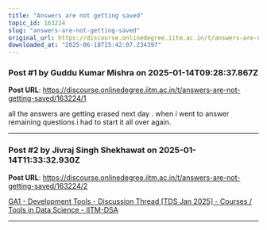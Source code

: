 ```yaml
---
title: "Answers are not getting saved"
topic_id: 163224
slug: "answers-are-not-getting-saved"
original_url: https://discourse.onlinedegree.iitm.ac.in/t/answers-are-not-getting-saved/163224
downloaded_at: "2025-06-18T15:42:07.234397"
---
```


### Post #1 by Guddu Kumar Mishra  on 2025-01-14T09:28:37.867Z
**Post URL**: https://discourse.onlinedegree.iitm.ac.in/t/answers-are-not-getting-saved/163224/1

all  the answers are getting erased next day  . when i went to answer remaining questions i had to start it all over again.

---

### Post #2 by Jivraj Singh Shekhawat on 2025-01-14T11:33:32.930Z
**Post URL**: https://discourse.onlinedegree.iitm.ac.in/t/answers-are-not-getting-saved/163224/2

[GA1 - Development Tools - Discussion Thread [TDS Jan 2025] - Courses / Tools in Data Science - IITM-DSA](https://discourse.onlinedegree.iitm.ac.in/t/ga1-development-tools-discussion-thread-tds-jan-2025/161083/28)

---
